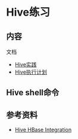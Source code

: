 # Hive练习

## 内容

文档

- [Hive实践](./action-in-hive.md)
- [Hive执行计划](./explain-in-hive.md)

## Hive shell命令

## 参考资料

- [Hive HBase Integration](https://cwiki.apache.org/confluence/display/Hive/HBaseIntegration)